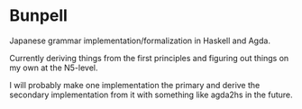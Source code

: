 # Bunpell

Japanese grammar implementation/formalization in Haskell and Agda.

Currently deriving things from the first principles and figuring out things on my own at the N5-level.

I will probably make one implementation the primary and derive the secondary implementation from it with something like agda2hs in the future.
